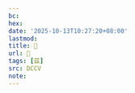 ```yaml
---
bc:
hex:
date: '2025-10-13T10:27:20+08:00'
lastmod:
title: 􃀒
url: 􃀒
tags: [茲]
src: DCCV
note:
---
```

